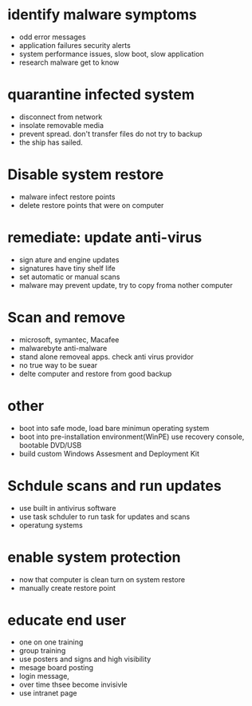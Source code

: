 # identify malware symptoms
- odd error messages
- application failures security alerts
- system performance issues, slow boot, slow application
- research malware get to know
# quarantine infected system
- disconnect from network
- insolate removable media
- prevent spread. don't transfer files do not try to backup
- the ship has sailed.
# Disable system restore
- malware infect restore points
- delete restore points that were on computer
# remediate: update anti-virus
- sign ature and engine updates
- signatures have tiny shelf life
- set automatic or manual scans
- malware may prevent update, try to copy froma nother computer
# Scan and remove
- microsoft, symantec, Macafee
- malwarebyte anti-malware
- stand alone removeal apps. check anti virus providor
- no true way to be suear
- delte computer and restore from good backup
# other
- boot into safe mode, load bare minimun operating system
- boot into pre-installation environment(WinPE)
use recovery console, bootable DVD/USB
- build custom Windows Assesment and Deployment Kit
# Schdule scans and run updates
- use built in antivirus software
- use task schduler to run task for updates and scans
- operatung systems
# enable system protection
- now that computer is clean turn on system restore
- manually create restore point
# educate end user
- one on one training
- group training
- use posters and signs and high visibility
- mesage board posting
- login message,
- over time thsee become invisivle
- use intranet page
